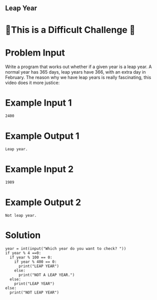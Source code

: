 ## Leap Year

# 💪This is a Difficult Challenge 💪

# Problem Input

Write a program that works out whether if a given year is a leap year. A normal year has 365 days, leap years have 366, with an extra day in February. The reason why we have leap years is really fascinating, this video does it more justice:
 
# Example Input 1

```
2400
```

# Example Output 1

```
Leap year.
```

# Example Input 2

```
1989
```

# Example Output 2

```
Not leap year.
```

# Solution

```
year = int(input("Which year do you want to check? "))
if year % 4 ==0:
  if year % 100 == 0:
    if year % 400 == 0:
      print("LEAP YEAR")
    else:
      print("NOT A LEAP YEAR.")
  else:
    print("LEAP YEAR")
else:
  print("NOT LEAP YEAR")
  ```